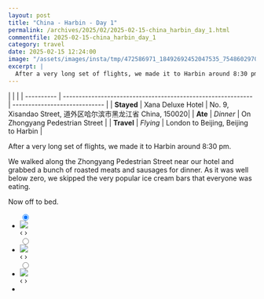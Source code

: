 ```yaml
---
layout: post
title: "China - Harbin - Day 1"
permalink: /archives/2025/02/2025-02-15-china_harbin_day_1.html
commentfile: 2025-02-15-china_harbin_day_1
category: travel
date: 2025-02-15 12:24:00
image: "/assets/images/insta/tmp/472586971_18492692452047535_7548602970272364994_n_18271285117271731.jpg"
excerpt: |
  After a very long set of flights, we made it to Harbin around 8:30 pm. 
---
```

|            |                                                              |
| ---------- | ------------------------------------------------------------ | ----------------------------- |
| **Stayed** |  Xana Deluxe Hotel | No. 9, Xisandao Street, 道外区哈尔滨市黑龙江省 China, 150020|
| **Ate** | _Dinner_ |  On 
Zhongyang Pedestrian Street       |
| **Travel** | _Flying_ |    London to Beijing, Beijing to Harbin      |


After a very long set of flights, we made it to Harbin around 8:30 pm. 

We walked along the Zhongyang Pedestrian Street near our hotel and grabbed a bunch of roasted meats and sausages for dinner. As it was well below zero, we skipped the very popular ice cream bars that everyone was eating.  

Now off to bed.


<ul class="slides">
    <input type="radio" name="radio-btn" id="img-1" checked="checked" />
    <li class="slide-container">
        <div class="slide">
          <a href="/assets/images/insta/tmp/472704806_18492692491047535_54476593129343574_n_17880837075237767.jpg"><img src="/assets/images/insta/tmp/472704806_18492692491047535_54476593129343574_n_17880837075237767.jpg" /></a>
        </div>
    <div class="nav">
      <label for="img-3" class="prev">&#x2039;</label>
      <label for="img-2" class="next">&#x203a;</label>
    </div>
    </li>
        <input type="radio" name="radio-btn" id="img-2"  />
    <li class="slide-container">
        <div class="slide">
          <a href="/assets/images/insta/tmp/479683006_18492692503047535_7200360569377993647_n_18130437595395651.jpg"><img src="/assets/images/insta/tmp/479683006_18492692503047535_7200360569377993647_n_18130437595395651.jpg" /></a>
        </div>
    <div class="nav">
      <label for="img-1" class="prev">&#x2039;</label>
      <label for="img-3" class="next">&#x203a;</label>
    </div>
    </li>
    
 <input type="radio" name="radio-btn" id="img-3" />
 <li class="slide-container">
 <div class="slide">
 <a href="/assets/images/insta/tmp/472586971_18492692452047535_7548602970272364994_n_18271285117271731.jpg"><img src="/assets/images/insta/tmp/472586971_18492692452047535_7548602970272364994_n_18271285117271731.jpg" /></a>
 </div>
 <div class="nav">
 <label for="img-2" class="prev">&#x2039;</label>
 <label for="img-1" class="next">&#x203a;</label>
 </div>
 </li>
      
<li class="nav-dots">
      <label for="img-1" class="nav-dot" id="img-dot-1"></label>
      <label for="img-2" class="nav-dot" id="img-dot-2"></label>
      <label for="img-3" class="nav-dot" id="img-dot-3"></label>
</li>
</ul>        
             